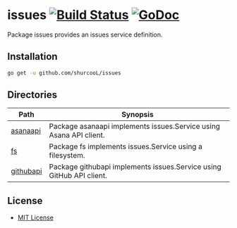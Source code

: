 # issues [![Build Status](https://travis-ci.org/shurcooL/issues.svg?branch=master)](https://travis-ci.org/shurcooL/issues) [![GoDoc](https://godoc.org/github.com/shurcooL/issues?status.svg)](https://godoc.org/github.com/shurcooL/issues)

Package issues provides an issues service definition.

Installation
------------

```bash
go get -u github.com/shurcooL/issues
```

Directories
-----------

| Path                                                                | Synopsis                                                             |
|---------------------------------------------------------------------|----------------------------------------------------------------------|
| [asanaapi](https://godoc.org/github.com/shurcooL/issues/asanaapi)   | Package asanaapi implements issues.Service using Asana API client.   |
| [fs](https://godoc.org/github.com/shurcooL/issues/fs)               | Package fs implements issues.Service using a filesystem.             |
| [githubapi](https://godoc.org/github.com/shurcooL/issues/githubapi) | Package githubapi implements issues.Service using GitHub API client. |

License
-------

-	[MIT License](https://opensource.org/licenses/mit-license.php)
